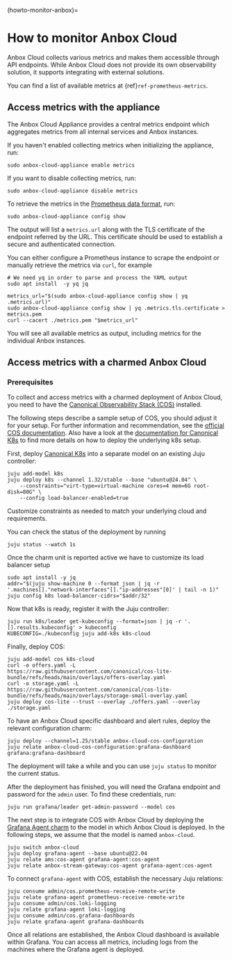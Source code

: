 (howto-monitor-anbox)=
# How to monitor Anbox Cloud

Anbox Cloud collects various metrics and makes them accessible through API endpoints. While Anbox Cloud does not provide its own observability solution, it supports integrating with external solutions.

You can find a list of available metrics at {ref}`ref-prometheus-metrics`.

## Access metrics with the appliance

The Anbox Cloud Appliance provides a central metrics endpoint which aggregates metrics from all internal services and Anbox instances.

If you haven't enabled collecting metrics when initializing the appliance, run:

    sudo anbox-cloud-appliance enable metrics

If you want to disable collecting metrics, run:

    sudo anbox-cloud-appliance disable metrics

To retrieve the metrics in the [Prometheus data format](https://prometheus.io/docs/concepts/data_model/), run:

    sudo anbox-cloud-appliance config show

The output will list a `metrics.url` along with the TLS certificate of the endpoint referred by the URL. This certificate should be used to establish a secure and authenticated connection.

You can either configure a Prometheus instance to scrape the endpoint or manually retrieve the metrics via `curl`, for example

    # We need yq in order to parse and process the YAML output
    sudo apt install  -y yq jq

    metrics_url="$(sudo anbox-cloud-appliance config show | yq .metrics.url)"
    sudo anbox-cloud-appliance config show | yq .metrics.tls.certificate > metrics.pem
    curl --cacert ./metrics.pem "$metrics_url"


You will see all available metrics as output, including metrics for the individual Anbox instances.

## Access metrics with a charmed Anbox Cloud

### Prerequisites
To collect and access metrics with a charmed deployment of Anbox Cloud, you need to have the [Canonical Observability Stack (COS)](https://charmhub.io/topics/canonical-observability-stack) installed.

The following steps describe a sample setup of COS, you should adjust it for your setup. For further information and recommendation, see the [official COS documentation](https://charmhub.io/topics/canonical-observability-stack/tutorials/install-microk8s). Also have a look at the [documentation for Canonical K8s](https://documentation.ubuntu.com/canonical-kubernetes/latest/) to find more details on how to deploy the underlying k8s setup.

First, deploy [Canonical K8s](https://ubuntu.com/kubernetes) into a separate model on an existing Juju controller:

    juju add-model k8s
    juju deploy k8s --channel 1.32/stable --base "ubuntu@24.04" \
        --constraints="virt-type=virtual-machine cores=4 mem=6G root-disk=80G" \
        --config load-balancer-enabled=true

Customize constraints as needed to match your underlying cloud and requirements.

You can check the status of the deployment by running

    juju status --watch 1s

Once the charm unit is reported active we have to customize its load balancer setup

    sudo apt install -y jq
    addr="$(juju show-machine 0 --format json | jq -r '.machines[]."network-interfaces"[]."ip-addresses"[0]' | tail -n 1)"
    juju config k8s load-balancer-cidrs="$addr/32"

Now that k8s is ready, register it with the Juju controller:

    juju run k8s/leader get-kubeconfig --format=json | jq -r '.[].results.kubeconfig' > kubeconfig
    KUBECONFIG=./kubeconfig juju add-k8s k8s-cloud

Finally, deploy COS:

    juju add-model cos k8s-cloud
    curl -o offers.yaml -L https://raw.githubusercontent.com/canonical/cos-lite-bundle/refs/heads/main/overlays/offers-overlay.yaml
    curl -o storage.yaml -L https://raw.githubusercontent.com/canonical/cos-lite-bundle/refs/heads/main/overlays/storage-small-overlay.yaml
    juju deploy cos-lite --trust --overlay ./offers.yaml --overlay ./storage.yaml

To have an Anbox Cloud specific dashboard and alert rules, deploy the relevant configuration charm:

    juju deploy --channel=1.25/stable anbox-cloud-cos-configuration
    juju relate anbox-cloud-cos-configuration:grafana-dashboard grafana:grafana-dashboard

The deployment will take a while and you can use `juju status` to monitor the current status.

After the deployment has finished, you will need the Grafana endpoint and password for the `admin` user. To find these credentials, run:

    juju run grafana/leader get-admin-password --model cos

The next step is to integrate COS with Anbox Cloud by deploying the [Grafana Agent charm](https://charmhub.io/grafana-agent) to the model in which Anbox Cloud is deployed. In the following steps, we assume that the model is named `anbox-cloud`.

    juju switch anbox-cloud
    juju deploy grafana-agent --base ubuntu@22.04
    juju relate ams:cos-agent grafana-agent:cos-agent
    juju relate anbox-stream-gateway:cos-agent grafana-agent:cos-agent

To connect `grafana-agent` with COS, establish the necessary Juju relations:

    juju consume admin/cos.prometheus-receive-remote-write
    juju relate grafana-agent prometheus-receive-remote-write
    juju consume admin/cos.loki-logging
    juju relate grafana-agent loki-logging
    juju consume admin/cos.grafana-dashboards
    juju relate grafana-agent grafana-dashboards

Once all relations are established, the Anbox Cloud dashboard is available within Grafana. You can access all metrics, including logs from the machines where the Grafana agent is deployed.

